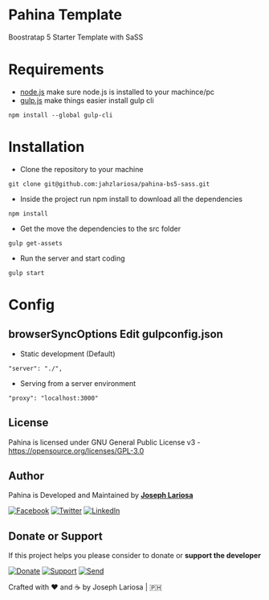 # Pahina Template
Boostratap 5 Starter Template with SaSS

# Requirements

* [node.js](https://nodejs.org/) make sure node.js is installed to your machince/pc
* [gulp.js](https://gulpjs.com/docs/en/getting-started/quick-start) make things easier install gulp cli
```
npm install --global gulp-cli
```

# Installation
* Clone the repository to your machine
```
git clone git@github.com:jahzlariosa/pahina-bs5-sass.git
```
* Inside the project run npm install to download all the dependencies
```
npm install
```
* Get the move the dependencies to the src folder
```
gulp get-assets
```
* Run the server and start coding
```
gulp start
```

# Config
## browserSyncOptions Edit gulpconfig.json
* Static development (Default)
```
"server": "./",
```
* Serving from a server environment
```
"proxy": "localhost:3000"
```
## License

Pahina is licensed under GNU General Public License v3 - <https://opensource.org/licenses/GPL-3.0>

## Author

Pahina is Developed and Maintained by **[Joseph Lariosa](https://github.com/jahzlariosa)**

[![Facebook](https://img.shields.io/badge/facebook-%231877F2.svg?&style=for-the-badge&logo=facebook&logoColor=white)](https://facebook.com/webdesignsbyjahz)
[![Twitter](https://img.shields.io/badge/twitter-%231DA1F2.svg?&style=for-the-badge&logo=twitter&logoColor=white)](https://twitter.com/jahzlariosa)
[![LinkedIn](https://img.shields.io/badge/linkedin-%230077B5.svg?&style=for-the-badge&logo=linkedin&logoColor=white)](https://linkedin.com/in/jahz)

## Donate or Support
If this project helps you please consider to donate or **support the developer**

[![Donate](https://img.shields.io/badge/Donate-PayPal-blue.svg?style=for-the-badge)](https://paypal.me/josephlariosa) [![Support](https://img.shields.io/badge/Support-Buy%20Me%20A%20Coffee-green.svg?style=for-the-badge)](https://buymeacoff.ee/josephlariosa) [![Send](https://img.shields.io/badge/send-btc-yellow.svg?style=for-the-badge)](https://jahz.bitcoinwallet.com/)

Crafted with :heart: and :coffee: by Joseph Lariosa | :philippines:


